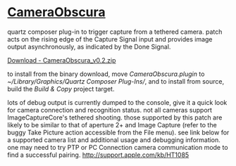 [CameraObscura](http://github.com/jpld/CameraObscura/)
=============
quartz composer plug-in to trigger capture from a tethered camera. patch acts on the rising edge of the Capture Signal input and provides image output asynchronously, as indicated by the Done Signal.

[Download - CameraObscura_v0.2.zip](http://cloud.github.com/downloads/jpld/CameraObscura/CameraObscura_v0.2.zip)

to install from the binary download, move _CameraObscura.plugin_ to _~/Library/Graphics/Quartz Composer Plug-Ins/_, and to install from source, build the _Build & Copy_ project target.

lots of debug output is currently dumped to the console, give it a quick look for camera connection and recognition status. not all cameras support ImageCaptureCore's tethered shooting. those supported by this patch are likely to be similar to that of aperture 2+ and Image Capture (refer to the buggy Take Picture action accessible from the File menu). see link below for a supported camera list and additional usage and debugging information. one may need to try PTP or PC Connection camera communication mode to find a successful pairing.
  <http://support.apple.com/kb/HT1085>